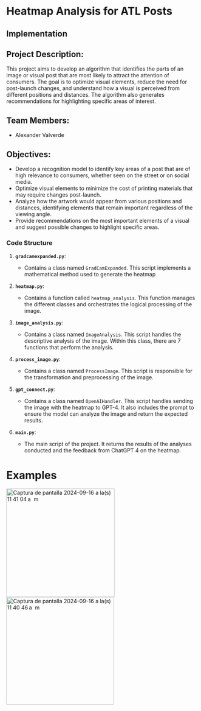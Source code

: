 # Heatmap Analysis for ATL Posts

## Implementation

## Project Description:
This project aims to develop an algorithm that identifies the parts of an image or visual post that are most likely to attract the attention of consumers. The goal is to optimize visual elements, reduce the need for post-launch changes, and understand how a visual is perceived from different positions and distances. The algorithm also generates recommendations for highlighting specific areas of interest.

## Team Members:
- Alexander Valverde

## Objectives:
- Develop a recognition model to identify key areas of a post that are of high relevance to consumers, whether seen on the street or on social media.
- Optimize visual elements to minimize the cost of printing materials that may require changes post-launch.
- Analyze how the artwork would appear from various positions and distances, identifying elements that remain important regardless of the viewing angle.
- Provide recommendations on the most important elements of a visual and suggest possible changes to highlight specific areas.

### Code Structure

1. **`gradcamexpanded.py`**:
   - Contains a class named `GradCamExpanded`. This script implements a mathematical method used to generate the heatmap

2. **`heatmap.py`**:
   - Contains a function called `heatmap_analysis`. This function manages the different classes and orchestrates the logical processing of the image.

3. **`image_analysis.py`**:
   - Contains a class named `ImageAnalysis`. This script handles the descriptive analysis of the image. Within this class, there are 7 functions that perform the analysis.

4. **`process_image.py`**:
   - Contains a class named `ProcessImage`. This script is responsible for the transformation and preprocessing of the image.

5. **`gpt_connect.py`**:
   - Contains a class named `OpenAIHandler`. This script handles sending the image with the heatmap to GPT-4. It also includes the prompt to ensure the model can analyze the image and return the expected results.

6. **`main.py`**:
   - The main script of the project. It returns the results of the analyses conducted and the feedback from ChatGPT 4 on the heatmap.
  
# Examples

<img width="285" alt="Captura de pantalla 2024-09-16 a la(s) 11 41 04 a  m" src="https://github.com/user-attachments/assets/59807e3c-b71f-406f-b5fa-55b2fc6aab90">

<img width="283" alt="Captura de pantalla 2024-09-16 a la(s) 11 40 46 a  m" src="https://github.com/user-attachments/assets/34bf84cf-0564-48d6-872d-8591f42333d0">



